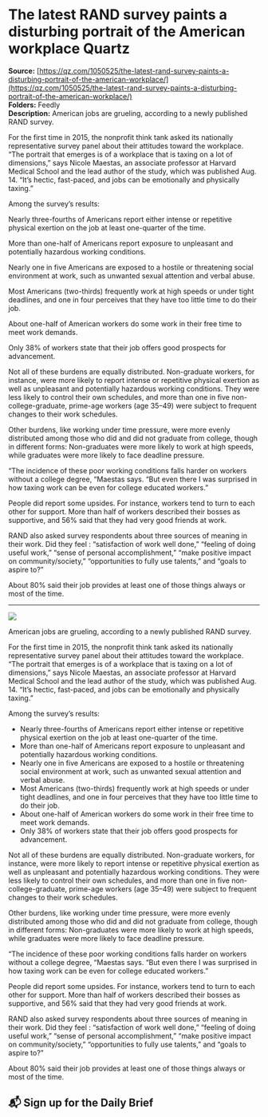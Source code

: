# The latest RAND survey paints a disturbing portrait of the American workplace Quartz

**Source:** [https://qz.com/1050525/the-latest-rand-survey-paints-a-disturbing-portrait-of-the-american-workplace/](https://qz.com/1050525/the-latest-rand-survey-paints-a-disturbing-portrait-of-the-american-workplace/)  
**Folders:** Feedly  
**Description:** American jobs are grueling, according to a newly published RAND survey.

For the first time in 2015, the nonprofit think tank asked its nationally representative survey panel about their attitudes toward the workplace. “The portrait that emerges is of a workplace that is taxing on a lot of dimensions,” says Nicole Maestas, an associate professor at Harvard Medical School and the lead author of the study, which was published Aug. 14. “It’s hectic, fast-paced, and jobs can be emotionally and physically taxing.”

Among the survey’s results:

Nearly three-fourths of Americans report either intense or repetitive physical exertion on the job at least one-quarter of the time.

More than one-half of Americans report exposure to unpleasant and potentially hazardous working conditions.

Nearly one in five Americans are exposed to a hostile or threatening social environment at work, such as unwanted sexual attention and verbal abuse.

Most Americans (two-thirds) frequently work at high speeds or under tight deadlines, and one in four perceives that they have too little time to do their job.

About one-half of American workers do some work in their free time to meet work demands.

Only 38% of workers state that their job offers good prospects for advancement.

Not all of these burdens are equally distributed. Non-graduate workers, for instance, were more likely to report intense or repetitive physical exertion as well as unpleasant and potentially hazardous working conditions. They were less likely to control their own schedules, and more than one in five non-college-graduate, prime-age workers (age 35–49) were subject to frequent changes to their work schedules.

Other burdens, like working under time pressure, were more evenly distributed among those who did and did not graduate from college, though in different forms: Non-graduates were more likely to work at high speeds, while graduates were more likely to face deadline pressure.

“The incidence of these poor working conditions falls harder on workers without a college degree, “Maestas says. “But even there I was surprised in how taxing work can be even for college educated workers.”

People did report some upsides. For instance, workers tend to turn to each other for support. More than half of workers described their bosses as supportive, and 56% said that they had very good friends at work.

RAND also asked survey respondents about three sources of meaning in their work. Did they feel : “satisfaction of work well done,” “feeling of doing useful work,” “sense of personal accomplishment,” “make positive impact on community/society,” “opportunities to fully use talents,” and “goals to aspire to?”

About 80% said their job provides at least one of those things always or most of the time.

---

<div><div><div><picture><img src="https://qz.com/cdn-cgi/image/width=1024%2Cquality=85%2Cformat=auto/https://assets.qz.com/media/7f05fa56848609ce8c89b2257800493b.jpg"></picture></div><p>American jobs are grueling, according to a newly published RAND survey.</p></div><div><p>For the first time in 2015, the nonprofit think tank asked its nationally representative survey panel about their attitudes toward the workplace. “The portrait that emerges is of a workplace that is taxing on a lot of dimensions,” says Nicole Maestas, an associate professor at Harvard Medical School and the lead author of the study, which was published Aug. 14. “It’s hectic, fast-paced, and jobs can be emotionally and physically taxing.”</p></div><div><p>Among the survey’s results:</p></div><div><ul><li>Nearly three-fourths of Americans report either intense or repetitive physical exertion on the job at least one-quarter of the time.</li><li>More than one-half of Americans report exposure to unpleasant and potentially hazardous working conditions.</li><li>Nearly one in five Americans are exposed to a hostile or threatening social environment at work, such as unwanted sexual attention and verbal abuse.</li><li>Most Americans (two-thirds) frequently work at high speeds or under tight deadlines, and one in four perceives that they have too little time to do their job.</li><li>About one-half of American workers do some work in their free time to meet work demands.</li><li>Only 38% of workers state that their job offers good prospects for advancement.</li></ul><p>Not all of these burdens are equally distributed. Non-graduate workers, for instance, were more likely to report intense or repetitive physical exertion as well as unpleasant and potentially hazardous working conditions. They were less likely to control their own schedules, and more than one in five non-college-graduate, prime-age workers (age 35–49) were subject to frequent changes to their work schedules.</p></div><div><p>Other burdens, like working under time pressure, were more evenly distributed among those who did and did not graduate from college, though in different forms: Non-graduates were more likely to work at high speeds, while graduates were more likely to face deadline pressure.</p></div><div><p>“The incidence of these poor working conditions falls harder on workers without a college degree, “Maestas says. “But even there I was surprised in how taxing work can be even for college educated workers.”</p></div><div><p>People did report some upsides. For instance, workers tend to turn to each other for support. More than half of workers described their bosses as supportive, and 56% said that they had very good friends at work.</p></div><div><p>RAND also asked survey respondents about three sources of meaning in their work. Did they feel : “satisfaction of work well done,” “feeling of doing useful work,” “sense of personal accomplishment,” “make positive impact on community/society,” “opportunities to fully use talents,” and “goals to aspire to?”</p></div><div><p>About 80% said their job provides at least one of those things always or most of the time.</p></div><div><h2>📬 Sign up for the Daily Brief</h2></div></div>